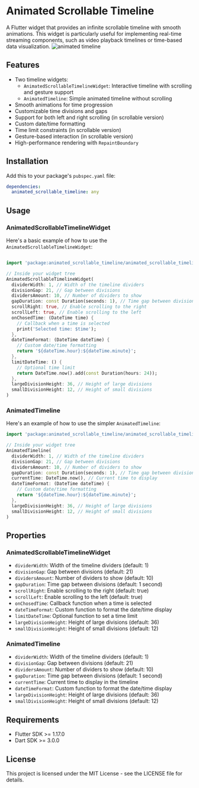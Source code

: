 <!--
This README describes the package. If you publish this package to pub.dev,
this README's contents appear on the landing page for your package.

For information about how to write a good package README, see the guide for
[writing package pages](https://dart.dev/guides/libraries/writing-package-pages).

For general information about developing packages, see the Dart guide for
[creating packages](https://dart.dev/guides/libraries/create-library-packages)
and the Flutter guide for
[developing packages and plugins](https://flutter.dev/developing-packages).
-->


# Animated Scrollable Timeline

A Flutter widget that provides an infinite scrollable timeline with smooth animations. This widget is particularly useful for implementing real-time streaming components, such as video playback timelines or time-based data visualization.
![animated timeline](https://github.com/user-attachments/assets/884cc7a5-89f0-4702-ac14-ac5a3c5e4547)

## Features

- Two timeline widgets:
  - `AnimatedScrollableTimelineWidget`: Interactive timeline with scrolling and gesture support
  - `AnimatedTimeline`: Simple animated timeline without scrolling
- Smooth animations for time progression
- Customizable time divisions and gaps
- Support for both left and right scrolling (in scrollable version)
- Custom date/time formatting
- Time limit constraints (in scrollable version)
- Gesture-based interaction (in scrollable version)
- High-performance rendering with `RepaintBoundary`

## Installation

Add this to your package's `pubspec.yaml` file:

```yaml
dependencies:
  animated_scrollable_timeline: any
```

## Usage

### AnimatedScrollableTimelineWidget

Here's a basic example of how to use the `AnimatedScrollableTimelineWidget`:

```dart

import 'package:animated_scrollable_timeline/animated_scrollable_timeline.dart';

// Inside your widget tree
AnimatedScrollableTimelineWidget(
  dividerWidth: 1, // Width of the timeline dividers
  divisionGap: 21, // Gap between divisions
  dividersAmount: 10, // Number of dividers to show
  gapDuration: const Duration(seconds: 1), // Time gap between divisions
  scrollRight: true, // Enable scrolling to the right
  scrollLeft: true, // Enable scrolling to the left
  onChosedTime: (DateTime time) {
    // Callback when a time is selected
    print('Selected time: $time');
  },
  dateTimeFormat: (DateTime dateTime) {
    // Custom date/time formatting
    return '${dateTime.hour}:${dateTime.minute}';
  },
  limitDateTime: () {
    // Optional time limit
    return DateTime.now().add(const Duration(hours: 24));
  },
  largeDivisionHeight: 36, // Height of large divisions
  smallDivisionHeight: 12, // Height of small divisions
)
```

### AnimatedTimeline

Here's an example of how to use the simpler `AnimatedTimeline`:

```dart
import 'package:animated_scrollable_timeline/animated_scrollable_timeline.dart';

// Inside your widget tree
AnimatedTimeline(
  dividerWidth: 1, // Width of the timeline dividers
  divisionGap: 21, // Gap between divisions
  dividersAmount: 10, // Number of dividers to show
  gapDuration: const Duration(seconds: 1), // Time gap between divisions
  currentTime: DateTime.now(), // Current time to display
  dateTimeFormat: (DateTime dateTime) {
    // Custom date/time formatting
    return '${dateTime.hour}:${dateTime.minute}';
  },
  largeDivisionHeight: 36, // Height of large divisions
  smallDivisionHeight: 12, // Height of small divisions
)
```

## Properties

### AnimatedScrollableTimelineWidget

- `dividerWidth`: Width of the timeline dividers (default: 1)
- `divisionGap`: Gap between divisions (default: 21)
- `dividersAmount`: Number of dividers to show (default: 10)
- `gapDuration`: Time gap between divisions (default: 1 second)
- `scrollRight`: Enable scrolling to the right (default: true)
- `scrollLeft`: Enable scrolling to the left (default: true)
- `onChosedTime`: Callback function when a time is selected
- `dateTimeFormat`: Custom function to format the date/time display
- `limitDateTime`: Optional function to set a time limit
- `largeDivisionHeight`: Height of large divisions (default: 36)
- `smallDivisionHeight`: Height of small divisions (default: 12)

### AnimatedTimeline

- `dividerWidth`: Width of the timeline dividers (default: 1)
- `divisionGap`: Gap between divisions (default: 21)
- `dividersAmount`: Number of dividers to show (default: 10)
- `gapDuration`: Time gap between divisions (default: 1 second)
- `currentTime`: Current time to display in the timeline
- `dateTimeFormat`: Custom function to format the date/time display
- `largeDivisionHeight`: Height of large divisions (default: 36)
- `smallDivisionHeight`: Height of small divisions (default: 12)

## Requirements

- Flutter SDK >= 1.17.0
- Dart SDK >= 3.0.0

## License

This project is licensed under the MIT License - see the LICENSE file for details.
